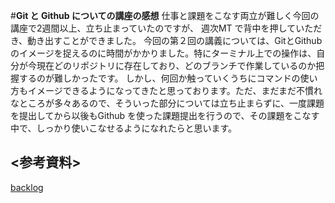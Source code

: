 #**Git と Github についての講座の感想**
仕事と課題をこなす両立が難しく今回の講座で2週間以上、立ち止まっていたのですが、
週次MT で背中を押していただき、動き出すことができました。
今回の第２回の講義については、GitとGithubのイメージを捉えるのに時間がかかりました。特にターミナル上での操作は、自分が今現在どのリポジトリに存在しており、どのブランチで作業しているのか把握するのが難しかったです。
しかし、何回か触っていくうちにコマンドの使い方もイメージできるようになってきたと思っております。ただ、まだまだ不慣れなところが多々あるので、そういった部分については立ち止まらずに、一度課題を提出してから以後もGithub を使った課題提出を行うので、その課題をこなす中で、しっかり使いこなせるようになれたらと思います。




## <参考資料>
[backlog](https://backlog.com/ja/blog/how-to-write-markdown/)



